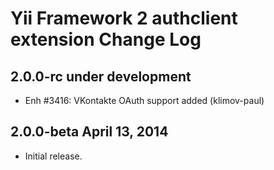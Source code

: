 Yii Framework 2 authclient extension Change Log
===============================================

2.0.0-rc under development
--------------------------

- Enh #3416: VKontakte OAuth support added (klimov-paul)


2.0.0-beta April 13, 2014
-------------------------

- Initial release.